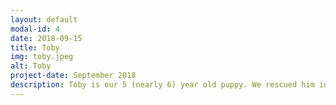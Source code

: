 ```yaml
---
layout: default
modal-id: 4
date: 2018-09-15
title: Toby
img: toby.jpeg
alt: Toby
project-date: September 2018
description: Toby is our 5 (nearly 6) year old puppy. We rescued him in the late summer of 2018. The resuce organization that we adopted him from think that he is part of lab, part hound, but mostly just very cute. He loves to ZOOM all around our house and yard. When he is not nestled up in his favorite chair in our room by the window, you can usually find him outside sunbathing.
---
```

